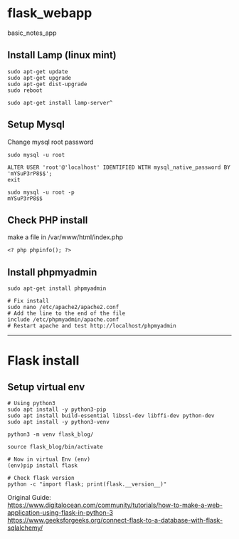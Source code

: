 # flask_webapp
basic_notes_app

## Install Lamp (linux mint)

```
sudo apt-get update
sudo apt-get upgrade
sudo apt-get dist-upgrade
sudo reboot

sudo apt-get install lamp-server^
```

## Setup Mysql

Change mysql root password

```
sudo mysql -u root

ALTER USER 'root'@'localhost' IDENTIFIED WITH mysql_native_password BY 'mYSuP3rP8$$';
exit

sudo mysql -u root -p
mYSuP3rP8$$
```


## Check PHP install

make a file in /var/www/html/index.php

```
<? php phpinfo(); ?>
```

## Install phpmyadmin

```
sudo apt-get install phpmyadmin

# Fix install
sudo nano /etc/apache2/apache2.conf
# Add the line to the end of the file
include /etc/phpmyadmin/apache.conf
# Restart apache and test http://localhost/phpmyadmin
```

---

# Flask install

## Setup virtual env

```
# Using python3
sudo apt install -y python3-pip
sudo apt install build-essential libssl-dev libffi-dev python-dev
sudo apt install -y python3-venv

python3 -m venv flask_blog/

source flask_blog/bin/activate

# Now in virtual Env (env)
(env)pip install flask

# Check flask version 
python -c "import flask; print(flask.__version__)"
```


Original Guide:   
https://www.digitalocean.com/community/tutorials/how-to-make-a-web-application-using-flask-in-python-3  
https://www.geeksforgeeks.org/connect-flask-to-a-database-with-flask-sqlalchemy/  
